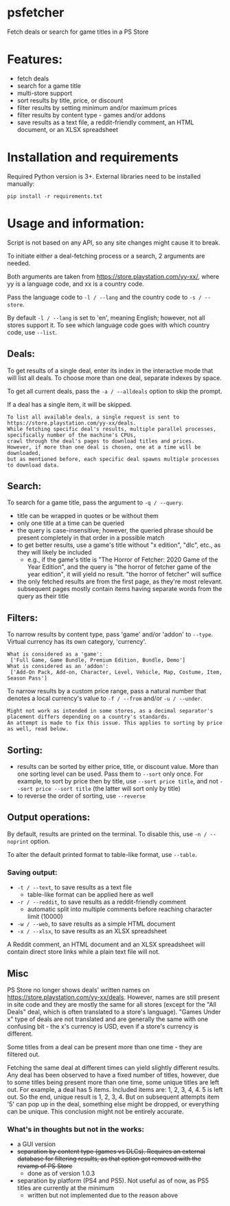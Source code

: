  # psfetcher
 Fetch deals or search for game titles in a PS Store

 # Features:
  - fetch deals
  - search for a game title
  - multi-store support
  - sort results by title, price, or discount
  - filter results by setting minimum and/or maximum prices
  - filter results by content type - games and/or addons
  - save results as a text file, a reddit-friendly comment, an HTML document, or an XLSX spreadsheet

 # Installation and requirements
 Required Python version is 3+. External libraries need to be installed manually:

 `pip install -r requirements.txt`

 # Usage and information:

 Script is not based on any API, so any site changes might cause it to break.

 To initiate either a deal-fetching process or a search, 2 arguments are needed.

 Both arguments are taken from https://store.playstation.com/yy-xx/, where yy is a language code, and xx is a country code.

 Pass the language code to `-l / --lang` and the country code to `-s / --store`.

 By default `-l / --lang` is set to 'en', meaning English; however, not all stores support it. To see which language code goes with which country code, use `--list`.

   ## Deals:
   To get results of a single deal, enter its index in the interactive mode that will list all deals. To choose more than one deal, separate indexes by space.

   To get all current deals, pass the `-a / --alldeals` option to skip the prompt.

   If a deal has a single item, it will be skipped.

    To list all available deals, a single request is sent to https://store.playstation.com/yy-xx/deals.
    While fetching specific deal's results, multiple parallel processes, specifically number of the machine's CPUs,
    crawl through the deal's pages to download titles and prices.
    However, if more than one deal is chosen, one at a time will be downloaded,
    but as mentioned before, each specific deal spawns multiple processes to download data.

   ## Search:
   To search for a game title, pass the argument to `-q / --query`.

   - title can be wrapped in quotes or be without them
   - only one title at a time can be queried
   - the query is case-insensitive; however, the queried phrase should be present completely in that order in a possible match
   - to get better results, use a game's title without "x edition", "dlc", etc., as they will likely be included
     - e.g., if the game's title is "The Horror of Fetcher: 2020 Game of the Year Edition",
       and the query is "the horror of fetcher game of the year edition", it will yield no result. "the horror of fetcher" will suffice
   - the only fetched results are from the first page, as they're most relevant. 
    subsequent pages mostly contain items having separate words from the query as their title

   ## Filters:
   To narrow results by content type, pass 'game' and/or 'addon' to `--type`. Virtual currency has its own category, 'currency'.
   
    What is considered as a 'game':
     ['Full Game, Game Bundle, Premium Edition, Bundle, Demo']
    What is considered as an 'addon':
     ['Add-On Pack, Add-on, Character, Level, Vehicle, Map, Costume, Item, Season Pass']
  
   To narrow results by a custom price range, pass a natural number that denotes a local currency's value to `-f / --from` and/or `-u / --under`.

    Might not work as intended in some stores, as a decimal separator's placement differs depending on a country's standards.
    An attempt is made to fix this issue. This applies to sorting by price as well, read below.

   ## Sorting:
   - results can be sorted by either price, title, or discount value. More than one sorting level can be used. Pass them to `--sort` only once.
   For example, to sort by price then by title, use `--sort price title`, and not `--sort price --sort title` (the latter will sort only by title)
   - to reverse the order of sorting, use `--reverse`

   ## Output operations:
   By default, results are printed on the terminal. To disable this, use `-n / --noprint` option.

   To alter the default printed format to table-like format, use `--table`.
   ### Saving output:
   - `-t / --text`, to save results as a text file
      - table-like format can be applied here as well
   - `-r / --reddit`, to save results as a reddit-friendly comment
      - automatic split into multiple comments before reaching character limit (10000)
   - `-w / --web`, to save results as a simple HTML document
   - `-x / --xlsx`, to save results as an XLSX spreadsheet

   A Reddit comment, an HTML document and an XLSX spreadsheet will contain direct store links while a plain text file will not.

  ## Misc 
   PS Store no longer shows deals' written names on https://store.playstation.com/yy-xx/deals. However, names are still present in site code and they are mostly the same for all stores (except for the "All Deals" deal, which is often translated to a store's language). "Games Under x" type of deals are not translated and are generally the same with one confusing bit - the x's currency is USD, even if a store's currency is different.
   
   Some titles from a deal can be present more than one time - they are filtered out.
   
   Fetching the same deal at different times can yield slightly different results. Any deal has been observed to have a fixed number of titles, however, due to some titles being present more than one time, some unique titles are left out. For example, a deal has 5 items. Included items are: 1, 2, 3, 4, 4. 5 is left out. So the end, unique result is 1, 2, 3, 4. But on subsequent attempts item '5' can pop up in the deal, something else might be dropped, or everything can be unique. This conclusion might not be entirely accurate.

   ### What's in thoughts but not in the works:
   - a GUI version
   - ~~separation by content type (games vs DLCs). Requires an external database for filtering results, as that option got removed with the revamp of PS Store~~
      - done as of version 1.0.3
   - separation by platform (PS4 and PS5). Not useful as of now, as PS5 titles are currently at the minimum
      - written but not implemented due to the reason above
